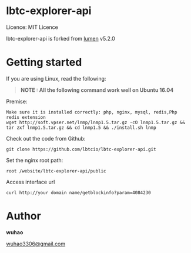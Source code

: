 lbtc-explorer-api
=====================================

Licence: MIT Licence

lbtc-explorer-api is forked from [lumen](https://github.com/laravel/lumen) v5.2.0




Getting started
===============

If you are using Linux, read the following:


> **NOTE :  All the following command work well on Ubuntu 16.04**

Premise:
```
Make sure it is installed correctly: php, nginx, mysql, redis,Php redis extension
wget http://soft.vpser.net/lnmp/lnmp1.5.tar.gz -cO lnmp1.5.tar.gz && tar zxf lnmp1.5.tar.gz && cd lnmp1.5 && ./install.sh lnmp
```

Check out the code from Github:
```
git clone https://github.com/lbtcio/lbtc-explorer-api.git
```
Set the nginx root path:
```
root /website/lbtc-explorer-api/public
```
Access interface url
```
curl http://your domain name/getblockinfo?param=4084230
```

Author
===============
**wuhao**

wuhao3306@gmail.com

